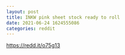 ```yaml
--- 
layout: post 
title: INKW pink sheet stock ready to roll 
date: 2021-06-24 1624555086 
categories: reddit 
--- 
```

https://redd.it/o75g13
